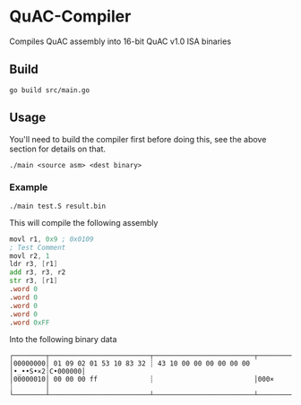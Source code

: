 # QuAC-Compiler
Compiles QuAC assembly into 16-bit QuAC v1.0 ISA binaries

## Build

```shell
go build src/main.go
```

## Usage

You'll need to build the compiler first before doing this, see the above section for details on that.

```shell
./main <source asm> <dest binary>
```

### Example

```shell
./main test.S result.bin
```

This will compile the following assembly

```asm
movl r1, 0x9 ; 0x0109
; Test Comment
movl r2, 1
ldr r3, [r1]
add r3, r3, r2
str r3, [r1]
.word 0
.word 0
.word 0
.word 0
.word 0xFF
```

Into the following binary data

```
┌────────┬─────────────────────────┬─────────────────────────┬────────┬────────┐
│00000000│ 01 09 02 01 53 10 83 32 ┊ 43 10 00 00 00 00 00 00 │•_••S•×2┊C•000000│
│00000010│ 00 00 00 ff             ┊                         │000×    ┊        │
└────────┴─────────────────────────┴─────────────────────────┴────────┴────────┘
```
